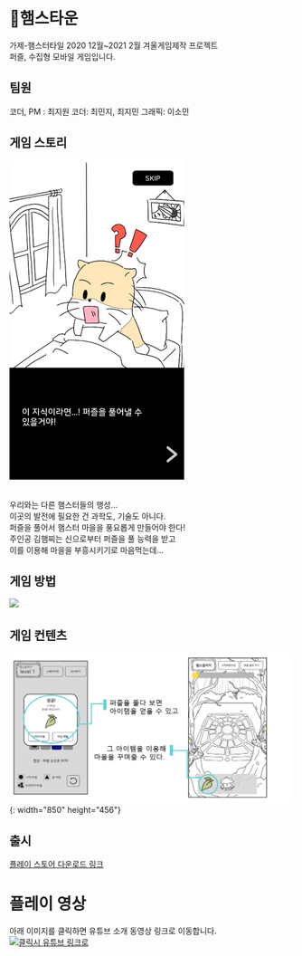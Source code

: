# 🐹햄스타운
가제-햄스터타일
2020 12월~2021 2월 겨울게임제작 프로젝트  
퍼즐, 수집형 모바일 게임입니다.  

## 팀원
코더, PM : 최지원
코더: 최민지, 최지민
그래픽: 이소민

## 게임 스토리
![ex_screenshot](./img/인트로.png) 

<br/>
우리와는 다른 햄스터들의 행성…  <br/>
이곳의 발전에 필요한 건 과학도, 기술도 아니다.  <br/>
퍼즐을 풀어서 햄스터 마을을 풍요롭게 만들어야 한다!  <br/>
주인공 김햄찌는 신으로부터 퍼즐을 풀 능력을 받고   <br/>
이를 이용해 마을을 부흥시키기로 마음먹는데…  <br/>

## 게임 방법
 
<img src = "./img/룰.pnd" width="40%">

 
## 게임 컨텐츠
![ex_screenshot](./img/컨텐츠.png){: width="850" height="456"}

## 출시
[플레이 스토어 다운로드 링크](https://play.google.com/store/apps/details?id=com.ewha.hamsterTile)  

# 플레이 영상
아래 이미지를 클릭하면 유튜브 소개 동영상 링크로 이동합니다.  
[![클릭시 유튜브 링크로 ](http://i.ytimg.com/vi/LHmfcxxa0xk/0.jpg)](https://www.youtube.com/watch?v=LHmfcxxa0xk) 

